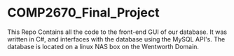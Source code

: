 # COMP2670_Final_Project
This Repo Contains all the code to the front-end GUI of our database. It was written in C#, and interfaces with the database using the MySQL API's. The database is located on a linux NAS box on the Wentworth Domain.
